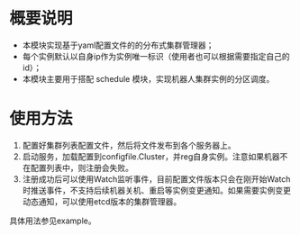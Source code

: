 # 概要说明
* 本模块实现基于yaml配置文件的的分布式集群管理器；
* 每个实例默认以自身ip作为实例唯一标识（使用者也可以根据需要指定自己的id）；
* 本模块主要用于搭配 schedule 模块，实现机器人集群实例的分区调度。

# 使用方法
1. 配置好集群列表配置文件，然后将文件发布到各个服务器上。
2. 启动服务，加载配置到configfile.Cluster，并reg自身实例。注意如果机器不在配置列表中，则注册会失败。
3. 注册成功后可以使用Watch监听事件，目前配置文件版本只会在刚开始Watch时推送事件，不支持后续机器关机、重启等实例变更通知。如果需要实例变更动态通知，可以使用etcd版本的集群管理器。

具体用法参见example。
